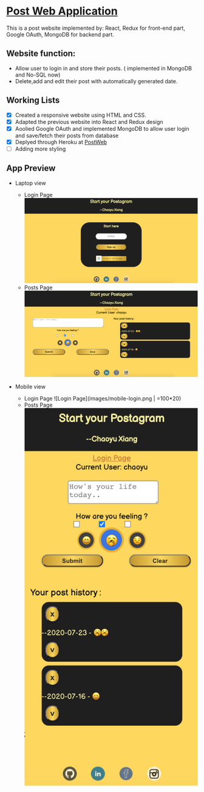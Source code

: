 
# [Post Web Application](https://posts-cx.herokuapp.com/)

This is a post website implemented by: React, Redux for front-end part, Google OAuth, MongoDB for backend part.

## Website function:
- Allow user to login in and store their posts. ( implemented in MongoDB and No-SQL now)
- Delete,add and edit their post with automatically generated date.

## Working Lists
- [x] Created a responsive website using HTML and CSS.
- [x] Adapted the previous website into React and Redux design
- [x] Aoolied Google OAuth and implemented MongoDB to allow user login and save/fetch their posts from database
- [x] Deplyed through Heroku at [PostWeb](https://posts-cx.herokuapp.com/)
- [ ] Adding more styling

## App Preview
- Laptop view 
  - Login Page
  ![Login Page](images/loginPage.png)
  - Posts Page
  ![Posts Page](images/postPage.png)
  
- Mobile view 
  - Login Page
  ![Login Page](images/mobile-login.png | =100*20)
  - Posts Page
  ![Posts Page](images/mobile-posts.png)

